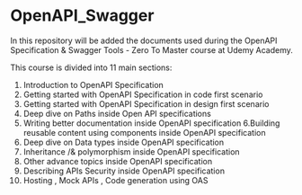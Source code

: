# OpenAPI_Swagger
In this repository will be added the documents used during the OpenAPI Specification & Swagger Tools - Zero To Master course at Udemy Academy.

This course is divided into 11 main sections:

1. Introduction to OpenAPI Specification
2. Getting started with OpenAPI Specification in code first scenario
3. Getting started with OpenAPI Specification in design first scenario
4. Deep dive on Paths inside Open API specifications
5. Writing better documentation inside OpenAPI specification
6.Building reusable content using components inside OpenAPI specification
7. Deep dive on Data types inside OpenAPI specification
8. Inheritance /& polymorphism inside OpenAPI specification
9. Other advance topics inside OpenAPI specification
10. Describing APIs Security inside OpenAPI specification
11. Hosting , Mock APIs , Code generation using OAS

